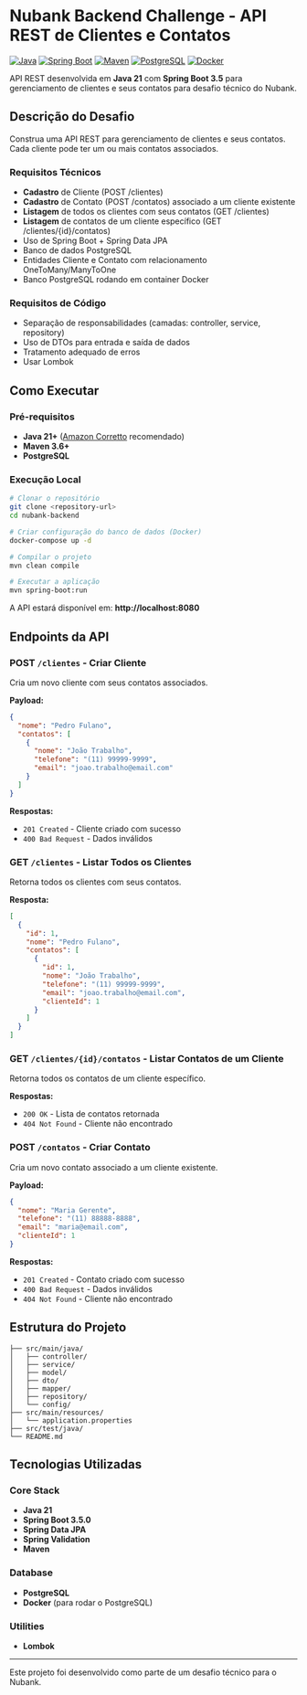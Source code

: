# Nubank Backend Challenge - API REST de Clientes e Contatos

[![Java](https://img.shields.io/badge/Java-21-orange.svg)](https://www.oracle.com/java/)
[![Spring Boot](https://img.shields.io/badge/Spring%20Boot-3.5.0-brightgreen.svg)](https://spring.io/projects/spring-boot)
[![Maven](https://img.shields.io/badge/Maven-3.9+-blue.svg)](https://maven.apache.org/)
[![PostgreSQL](https://img.shields.io/badge/PostgreSQL-Ready-blue.svg)](https://www.postgresql.org/)
[![Docker](https://img.shields.io/badge/Docker-Ready-blue.svg)](https://www.docker.com/)


API REST desenvolvida em **Java 21** com **Spring Boot 3.5** para gerenciamento de clientes e seus contatos para desafio técnico do Nubank.

## Descrição do Desafio

Construa uma API REST para gerenciamento de clientes e seus contatos. Cada cliente pode ter um ou mais contatos associados.

### Requisitos Técnicos

- **Cadastro** de Cliente (POST /clientes)
- **Cadastro** de Contato (POST /contatos) associado a um cliente existente
- **Listagem** de todos os clientes com seus contatos (GET /clientes)
- **Listagem** de contatos de um cliente específico (GET /clientes/{id}/contatos)
- Uso de Spring Boot + Spring Data JPA
- Banco de dados PostgreSQL
- Entidades Cliente e Contato com relacionamento OneToMany/ManyToOne
- Banco PostgreSQL rodando em container Docker

### Requisitos de Código

- Separação de responsabilidades (camadas: controller, service, repository)
- Uso de DTOs para entrada e saída de dados
- Tratamento adequado de erros
- Usar Lombok

## Como Executar

### Pré-requisitos

- **Java 21+** ([Amazon Corretto](https://aws.amazon.com/corretto/) recomendado)
- **Maven 3.6+**
- **PostgreSQL**

### Execução Local

```bash
# Clonar o repositório
git clone <repository-url>
cd nubank-backend

# Criar configuração do banco de dados (Docker)
docker-compose up -d

# Compilar o projeto
mvn clean compile

# Executar a aplicação
mvn spring-boot:run
```

A API estará disponível em: **http://localhost:8080**

## Endpoints da API

### **POST** `/clientes` - Criar Cliente

Cria um novo cliente com seus contatos associados.

**Payload:**
```json
{
  "nome": "Pedro Fulano",
  "contatos": [
    {
      "nome": "João Trabalho",
      "telefone": "(11) 99999-9999",
      "email": "joao.trabalho@email.com"
    }
  ]
}
```

**Respostas:**
- `201 Created` - Cliente criado com sucesso
- `400 Bad Request` - Dados inválidos

### **GET** `/clientes` - Listar Todos os Clientes

Retorna todos os clientes com seus contatos.

**Resposta:**
```json
[
  {
    "id": 1,
    "nome": "Pedro Fulano",
    "contatos": [
      {
        "id": 1,
        "nome": "João Trabalho",
        "telefone": "(11) 99999-9999",
        "email": "joao.trabalho@email.com",
        "clienteId": 1
      }
    ]
  }
]
```

### **GET** `/clientes/{id}/contatos` - Listar Contatos de um Cliente

Retorna todos os contatos de um cliente específico.

**Respostas:**
- `200 OK` - Lista de contatos retornada
- `404 Not Found` - Cliente não encontrado

### **POST** `/contatos` - Criar Contato

Cria um novo contato associado a um cliente existente.

**Payload:**
```json
{
  "nome": "Maria Gerente",
  "telefone": "(11) 88888-8888",
  "email": "maria@email.com",
  "clienteId": 1
}
```

**Respostas:**
- `201 Created` - Contato criado com sucesso
- `400 Bad Request` - Dados inválidos
- `404 Not Found` - Cliente não encontrado

## Estrutura do Projeto

```
├── src/main/java/
│   ├── controller/         
│   ├── service/            
│   ├── model/              
│   ├── dto/               
│   ├── mapper/             
│   ├── repository/        
│   └── config/             
├── src/main/resources/    
│   └── application.properties
├── src/test/java/          
└── README.md              
```

## Tecnologias Utilizadas

### Core Stack
- **Java 21**
- **Spring Boot 3.5.0**
- **Spring Data JPA**
- **Spring Validation**
- **Maven**

### Database
- **PostgreSQL**
- **Docker** (para rodar o PostgreSQL)

### Utilities
- **Lombok**

---

Este projeto foi desenvolvido como parte de um desafio técnico para o Nubank.